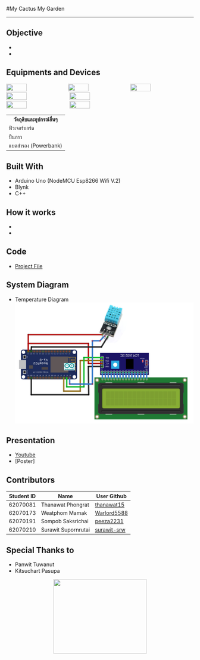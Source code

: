 #My Cactus My Garden

---
## Objective
*
*

## Equipments and Devices
<image src="image/1.jpg" width="33%" height="33%"><image src="image/2.jpg" width="33%" height="33%"><image src="image/3.jpg" width="33%" height="33%">
<image src="image/4.jpg" width="33%" height="33%">
<image src="image/5.jpg" width="33%" height="33%">
<image src="image/6.jpg" width="33%" height="33%">
<image src="image/7.jpg" width="33%" height="33%">
<table>
  <tr><th>วัดถุดิบและอุปกรณ์อื่นๆ</th></tr>
  <tr><td>ฟิวเจอร์บอร์ด</td></tr>
  <tr><td>ปืนกาว</td></tr>
  <tr><td>แบตสำรอง (Powerbank)</td></tr>
</table>

## Built With
* Arduino Uno (NodeMCU Esp8266 Wifi V.2)
* Blynk
* C++

## How it works
*
*

## Code
* [Project File](https://github.com/peeza2231/Mini-Project-ComPro-KMITL/tree/master/Code)

## System Diagram
* Temperature Diagram
![System Diagram](image/tempcircuit.png)

## Presentation
* [Youtube](https://www.youtube.com/watch?v=fbJRhT-bAE0)
* [Poster]

## Contributors
|Student ID|Name|User Github|
|--|--|--|
|62070081|Thanawat Phongrat|[thanawat15](https://github.com/thanawat15)|
|62070173|Weatphom Mamak|[Warlord5588](https://github.com/thanawat15)|
|62070191|Sompob Saksrichai|[peeza2231](https://github.com/peeza2231)|
|62070210|Surawit Supornrutai|[surawit-srw](https://github.com/surawit-srw)|

## Special Thanks to
* Panwit Tuwanut
* Kitsuchart Pasupa

<p align=center>
<image src="image/itlogo.png" width="250px" height="200px">
</p>
